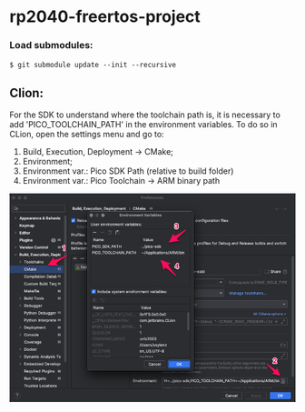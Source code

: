 # rp2040-freertos-project

### Load submodules:
```
$ git submodule update --init --recursive

```

## Clion:
For the SDK to understand where the toolchain path is, it is necessary to add 'PICO_TOOLCHAIN_PATH' in the environment variables. To do so in CLion, open the settings menu and  go to:
1. Build, Execution,  Deployment -> CMake;
2. Environment;
3. Environment var.: Pico SDK Path (relative to build folder)
4. Environment var.:  Pico Toolchain -> ARM binary path

![image.png](clion-config-example.png)
